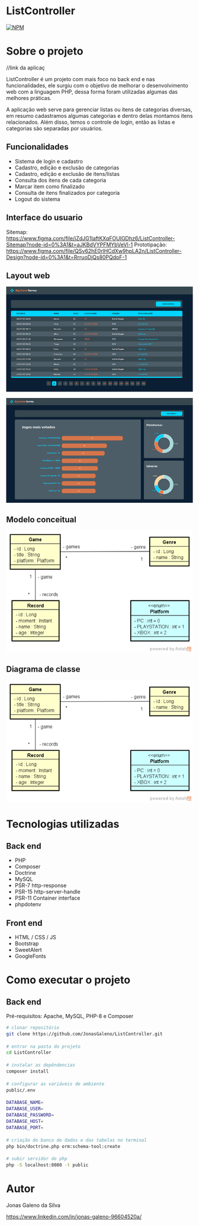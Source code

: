# ListController

[![NPM](https://img.shields.io/npm/l/react)](https://github.com/JonasGaleno/ListController/blob/main/LICENSE) 

# Sobre o projeto

//link da aplicaç

ListController é um projeto com mais foco no back end e nas funcionalidades, ele surgiu com o objetivo de melhorar o desenvolvimento web com a linguagem PHP, dessa forma foram utilizadas algumas das melhores práticas.

A aplicação web serve para gerenciar listas ou itens de categorias diversas, em resumo cadastramos algumas categorias e dentro delas montamos itens relacionados. Além disso, temos o controle de login, então as listas e categorias são separadas por usuários.

## Funcionalidades
- Sistema de login e cadastro
- Cadastro, edição e exclusão de categorias
- Cadastro, edição e exclusão de itens/listas
- Consulta dos itens de cada categoria
- Marcar item como finalizado
- Consulta de itens finalizados por categoria
- Logout do sistema

## Interface do usuario
Sitemap: https://www.figma.com/file/jZdJG1IaftKXqFOUIGDhz6/ListController-Sitemap?node-id=0%3A1&t=aJKBdVYPFMYbVeVl-1
Prototipação: https://www.figma.com/file/QSv62hE0rlHCdXw9hpLA2n/ListController-Design?node-id=0%3A1&t=RrruoDjQs80PQdoF-1


## Layout web
![Web 1](https://github.com/acenelio/assets/raw/main/sds1/web1.png)

![Web 2](https://github.com/acenelio/assets/raw/main/sds1/web2.png)

## Modelo conceitual
![Modelo Conceitual](https://github.com/acenelio/assets/raw/main/sds1/modelo-conceitual.png)

## Diagrama de classe
![Modelo Conceitual](https://github.com/acenelio/assets/raw/main/sds1/modelo-conceitual.png)

# Tecnologias utilizadas
## Back end
- PHP
- Composer
- Doctrine
- MySQL
- PSR-7 http-response
- PSR-15 http-server-handle
- PSR-11 Container interface
- phpdotenv
## Front end
- HTML / CSS / JS
- Bootstrap
- SweetAlert
- GoogleFonts

# Como executar o projeto

## Back end
Pré-requisitos: Apache, MySQL, PHP-8 e Composer

```bash
# clonar repositório
git clone https://github.com/JonasGaleno/ListController.git

# entrar na pasta do projeto
cd ListController

# instalar as depêndencias
composer install

# configurar as variáveis de ambiente
public/.env

DATABASE_NAME=
DATABASE_USER=
DATABASE_PASSWORD=
DATABASE_HOST=
DATABASE_PORT=

# criação do banco de dados e das tabelas no terminal
php bin/doctrine.php orm:schema-tool:create

# subir servidor do php
php -S localhost:8080 -t public
```

# Autor

Jonas Galeno da Silva

https://www.linkedin.com/in/jonas-galeno-96604520a/
